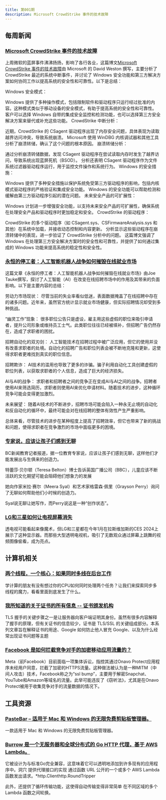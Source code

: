 ```yaml
---
title: 第001期
description: Microsoft CrowdStrike 事件的技术故障 
---
```


## 每周新闻

### [Microsoft CrowdStrike 事件的技术故障](https://www.microsoft.com/en-us/security/blog/2024/07/27/windows-security-best-practices-for-integrating-and-managing-security-tools/)

上周微软的蓝屏事件沸沸扬扬，影响了各行各业，这篇博文[Microsoft CrowdStrike 事件的技术故障](https://www.microsoft.com/en-us/security/blog/2024/07/27/windows-security-best-practices-for-integrating-and-managing-security-tools/)由 Microsoft 的 David Weston 撰写，主要分析了 CrowdStrike 最近的系统中断事件，并讨论了 Windows 安全功能和第三方解决方案如何协同工作以提高系统的安全性和可靠性。以下是总结：

Windows 安全模式：

Windows 提供了多种操作模式，包括限制软件和驱动程序只运行经过批准的内容。这种模式类似于移动设备的安全模式，有助于提高系统的安全性和可靠性。
客户可以选择 Windows 自带的集成安全监控和检测功能，也可以选择第三方安全解决方案来替代或补充这些功能。
CrowdStrike 中断分析：

近期，CrowdStrike 的 CSagent 驱动程序出现了内存安全问题，具体表现为读取越界访问冲突，导致系统崩溃。
Microsoft 使用 WinDBG 内核调试器和其他工具分析了崩溃转储，确认了这个问题的根本原因。
崩溃转储分析：

通过分析崩溃转储数据，发现 CSagent 驱动程序在尝试读取内存时发生了越界访问，导致系统出现蓝屏死机（BSOD）。
分析还表明 CSagent 驱动程序作为文件系统过滤器驱动程序运行，用于监控文件操作和系统行为。
Windows 的安全措施：

Windows 提供了多种安全措施以保护系统免受第三方驱动程序的影响，包括内核模式驱动程序的严格验证和集成安全功能。
Windows 的安全功能可以帮助检测和缓解由第三方驱动程序引起的潜在问题。
未来安全产品的可扩展性：

Windows 计划进一步增强安全功能，以支持未来安全产品的可扩展性，确保系统在处理安全产品和驱动程序时更加稳定和安全。
CrowdStrike 的驱动程序：

CrowdStrike 的多个驱动程序（如 CSagent.sys、CSFirmwareAnalysis.sys 和其他）在系统中加载，并接收动态控制和内容更新。
分析显示这些驱动程序在崩溃转储中的表现，进一步验证了 CrowdStrike 分析中的问题。
这篇博文强调了 Windows 在处理第三方安全解决方案时的安全性和可靠性，并提供了如何通过集成的 Windows 功能来提高系统的稳定性和安全性。

### [永恒的停工者：人工智能机器人战争如何摧毁在线就业市场](https://www.salon.com/2024/07/28/everlasting-jobstoppers-how-an-ai-bot-destroyed-the-online-job-market/)

这篇文章《永恒的停工者：人工智能机器人战争如何摧毁在线就业市场》由Joe Tauke撰写，探讨了人工智能（AI）在改变在线招聘市场中的作用及其带来的负面影响。以下是主要内容的总结：

劳动力市场现状：
尽管当前的失业率看似低迷，表面数据掩盖了在线招聘中存在的诸多问题。近年来，虽然官方统计显示就业市场健康，但实际招聘情况却受到多种挑战。

“幽灵工作”现象：
很多职位公告只是虚设，雇主用这些虚假的职位来吸引申请者，提升公司形象或维持员工士气。此类职位往往已经被填补，但招聘广告仍然存在，造成了求职者的困扰。

招聘自动化的双刃剑：
人工智能技术在招聘过程中被广泛应用，但它的使用并没有改善求职者的处境。自动化的招聘广告和职位列表会被不断地克隆和更新，这使得求职者更难找到真实的职位信息。

招聘欺诈：
AI技术的滥用也导致了更多的诈骗。骗子利用自动化工具创建虚假的职位列表，以获取求职者的个人信息，造成了巨大的经济损失。

AI与AI的战争：
求职者和招聘者之间的竞争正在变成AI与AI之间的战争。招聘者使用AI来筛选简历，求职者则使用AI来优化申请材料。随着技术的进步，这种循环竞争可能会变得更加激烈。

未来展望：
随着AI技术的不断进步，招聘市场可能会陷入一种永无止境的自动化和反自动化的循环中，最终可能会对在线招聘的整体有效性产生严重影响。

总体来看，尽管技术的进步在某种程度上提高了招聘效率，但它也带来了新的挑战和问题，使得求职者在竞争激烈的市场中面临更多的困境。

### [专家说，应该让孩子们感到无聊](https://www.bbc.com/news/education-21895704)

BC新闻教育记者报道，据一位教育专家说，应该让孩子们感到无聊，这样他们才能发展出与生俱来的创造力。

特蕾莎·贝尔顿（Teresa Belton）博士告诉英国广播公司（BBC），儿童应该不断活跃的文化期望可能会阻碍他们想象力的发展

她向作家米拉·赛尔（Meera Syal）和艺术家格雷森·佩里（Grayson Perry）询问了无聊如何帮助他们小时候的创造力。

Syal说无聊让她写作，而Perry说这是一种“创作状态”。

### [LG和三星如何让电视屏幕消失](https://spectrum.ieee.org/transparent-tv)

透电视可能看起来像魔术，但LG和三星都在今年1月在拉斯维加斯的CES 2024上展示了这种显示器。而那些大型透明电视机，吸引了无数观众通过屏幕上跳舞的视频图像偷看，成为亮点。

## 计算机相关

### [两个线程，一个核心：如果同时多线在后台工作](https://blog.codingconfessions.com/p/simultaneous-multithreading)

学计算的朋友有没有想过你的CPU如何同时处理两个任务？让我们来探索同步多线程的魔力，看看里面到底发生了什么。

### [我所知道的关于证书的所有信息 -- 证书颁发机构](https://www.pixelstech.net/article/1722045726-All-I-Know-About-Certificates----Certificate-Authority)

TLS 握手的关键步骤之一是让服务器向客户端证明其身份。虽然有很多内容解释了握手的原理，但有关证书的信息较少，证书是 TLS/SSL 的关键组成部分。本系列文章旨在解释证书的用途、Google 如何防止他人冒充 Google、以及为什么经常出现证书问题等主题

### [Facebook 是如何拦截竞争对手的加密移动应用流量的？](https://doubleagent.net/onavo-facebook-ssl-mitm-technical-analysis/)

Meta（前Facebook）目前面临一项集体诉讼，指控其通过Onavo Protect应用程序未经用户同意，拦截了加密的HTTPS流量。这种做法被认为是一种MITM（中间人攻击）技术，Facebook称之为“ssl bump”，主要用于解密Snapchat、YouTube和Amazon等域名的流量。此举可能违反了《窃听法》，尤其是在Onavo Protect被用于收集竞争对手的流量数据的情况下。

## 工具资源

### [PasteBar – 适用于 Mac 和 Windows 的无限免费剪贴板管理器。](https://github.com/PasteBar/PasteBarApp)

一款适用于 Mac 和 Windows 的无限免费剪贴板管理器。

### [Burrow 是一个无服务器和全球分布式的 Go HTTP 代理，基于 AWS Lambda。](https://github.com/myzie/burrow)

它被设计为与标准Go完全兼容，这意味着它可以透明地添加到许多现有的应用程序中。洞穴 提供代理接口的实现 通过函数 URL 公开的一个或多个 AWS Lambda 函数发出请求。*http.Clienthttp.RoundTripper

此外，还提供了循环传输功能，这使得自动传输变得非常简单 在不同区域的多个 Lambda 函数之间轮换。

